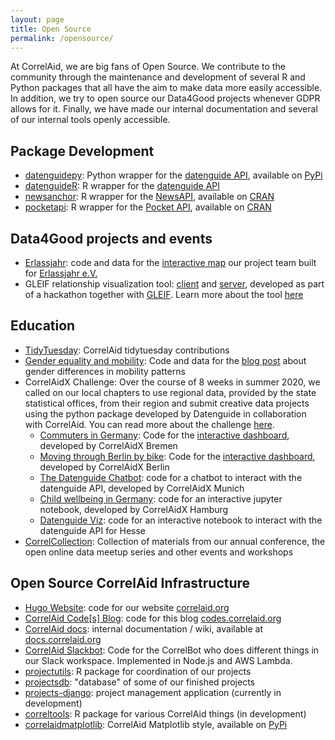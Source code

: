 ```yaml
---
layout: page
title: Open Source
permalink: /opensource/
---
```


At CorrelAid, we are big fans of Open Source. We contribute to the community through the maintenance and development of several R and Python packages that all have the aim to make data more easily accessible. In addition, we try to open source our Data4Good projects whenever GDPR allows for it. Finally, we have made our internal documentation and several of our internal tools openly accessible. 
## Package Development
- [datenguidepy](https://github.com/CorrelAid/datenguide-python): Python wrapper for the [datenguide API](https://datengui.de), available on [PyPi](https://pypi.org/project/datenguidepy/)
- [datenguideR](https://github.com/CorrelAid/datenguideR): R wrapper for the [datenguide API](https://datengui.de)
- [newsanchor](https://github.com/CorrelAid/datenguideR): R wrapper for the [NewsAPI](https://newsapi.org), available on [CRAN](https://cran.r-project.org/web/packages/newsanchor/index.html)
- [pocketapi](https://github.com/CorrelAid/pocketapi): R wrapper for the [Pocket API](https://getpocket.com), available on [CRAN](https://cran.r-project.org/web/packages/pocketapi/index.html)

## Data4Good projects and events
- [Erlassjahr](https://github.com/CorrelAid/erlassjahr): code and data for the [interactive map](https://erlassjahr.de/informieren/karte-ueberschuldete-staaten-weltweit/) our project team built for [Erlassjahr e.V.](https://erlassjahr.de)
- GLEIF relationship visualization tool: [client](https://github.com/CorrelAid/gleif-level2-client) and [server](https://github.com/CorrelAid/gleif-level2-server), developed as part of a hackathon together with [GLEIF](https://www.gleif.org/en). Learn more about the tool [here](https://www.gleif.org/en/about/open-source/)

## Education
- [TidyTuesday](https://github.com/CorrelAid/correlaid-tidytuesday): CorrelAid tidytuesday contributions
- [Gender equality and mobility](https://github.com/CorrelAid/gender-equality-and-mobility): Code and data for the [blog post](https://correlaid.org/blog/gender_bias_and_mobility/) about gender differences in mobility patterns
- CorrelAidX Challenge: Over the course of 8 weeks in summer 2020, we called on our local chapters to use regional data, provided by the state statistical offices, from their region and submit creative data projects using the python package developed by Datenguide in collaboration with CorrelAid. You can read more about the challenge [here](https://correlaid.org/blog/correlaidx-challenge/).
    - [Commuters in Germany](https://github.com/CorrelAid/correlaidx-challenge-bremen): Code for the [interactive dashboard](https://commute.correlaid.org/), developed by CorrelAidX Bremen 
    - [Moving through Berlin by bike](https://github.com/CorrelAid/xberlin): Code for the [interactive dashboard](https://berlinbikes.correlaid.org/), developed by CorrelAidX Berlin 
    - [The Datenguide Chatbot](https://github.com/CorrelAid/correlaidx-challenge-munich): code for a chatbot to interact with the datenguide API, developed by CorrelAidX Munich 
    - [Child wellbeing in Germany](https://github.com/CorrelAid/hh-correlaidx-challenge): code for an interactive jupyter notebook, developed by CorrelAidX Hamburg 
    - [Datenguide Viz](https://github.com/CorrelAid/cax-challenge-rhein-main): code for an interactive notebook to interact with the datenguide API for Hesse
- [CorrelCollection](https://docs.correlaid.org/correlcollection/): Collection of materials from our annual conference, the open online data meetup series and other events and workshops

## Open Source CorrelAid Infrastructure
- [Hugo Website](https://github.com/CorrelAid/hugo-website): code for our website [correlaid.org](https://correlaid.org)
- [CorrelAid Code[s] Blog](https://github.com/CorrelAid/correlaid-codes): code for this blog [codes.correlaid.org](https://codes.correlaid.org)
- [CorrelAid docs](https://github.com/CorrelAid/docs): internal documentation / wiki, available at [docs.correlaid.org](https://docs.correlaid.org)
- [CorrelAid Slackbot](https://github.com/CorrelAid/correlaid-slackbot-js): Code for the CorrelBot who does different things in our Slack workspace. Implemented in Node.js and AWS Lambda.
- [projectutils](https://github.com/CorrelAid/projectutils): R package for coordination of our projects
- [projectsdb](https://github.com/CorrelAid/projectsdb): "database" of some of our finished projects 
- [projects-django](https://github.com/CorrelAid/projects-django): project management application (currently in development)
- [correltools](https://github.com/CorrelAid/correltools): R package for various CorrelAid things (in development)
- [correlaidmatplotlib](https://github.com/CorrelAid/correlaid-matplotlib-style): CorrelAid Matplotlib style, available on [PyPi](https://pypi.org/project/correlaidmatplotlib/)

